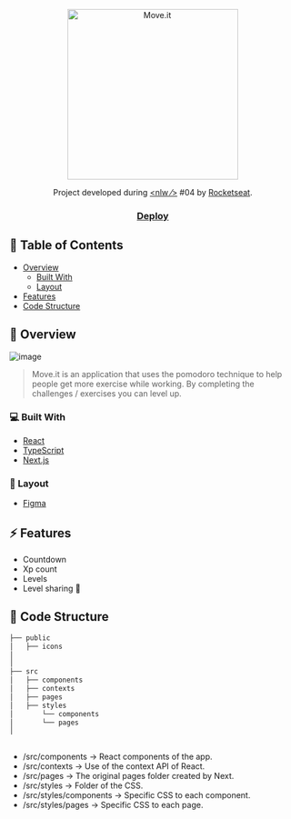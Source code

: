 <p align="center">
  <img src="./public/logo-full.svg" width="300" alt="Move.it" />
</p>

<div align="center">
   Project developed during <a href="https://nextlevelweek.com/" > &lt;nlw &frasl;&gt;</a> #04 by <a href="https://rocketseat.com.br" target="_blank">Rocketseat</a>.
</div>

<div align="center">
  <h3>
    <a href="">
      Deploy
    </a>
  </h3>
</div>

<!-- TABLE OF CONTENTS -->

## :pencil: Table of Contents
- [Overview](#overview)
  - [Built With](#built-with)
  - [Layout](#layout)
- [Features](#features)
- [Code Structure](#code-structure)

<!-- OVERVIEW -->

## :tada: Overview
![image](https://user-images.githubusercontent.com/69325164/109162926-84df0300-7757-11eb-9e80-670b5504fbf9.png)

>Move.it is an application that uses the pomodoro technique to help people get more exercise while working. By completing the challenges / exercises you can level up.

### :computer: Built With
- [React](https://reactjs.org/)
- [TypeScript](https://www.typescriptlang.org/)
- [Next.js](https://nextjs.org/)

### :mag_right: Layout
- [Figma](https://www.figma.com/file/ZGk488t2x15o7Yv55mZ11F/Move.it-1.0-(Copy)?node-id=160%3A2761)

## :zap: Features
- Countdown
- Xp count
- Levels
- Level sharing :construction:

## :file_folder: Code Structure
```bash
├── public
│   ├── icons
│ 
│   
├── src
│   ├── components   
│   ├── contexts
│   ├── pages
│   ├── styles
│       └── components
│       └── pages
│  
       
```

- /src/components -> React components of the app.
- /src/contexts -> Use of the context API of React.
- /src/pages -> The original pages folder created by Next.
- /src/styles -> Folder of the CSS.
- /src/styles/components -> Specific CSS to each component.
- /src/styles/pages -> Specific CSS to each page.
